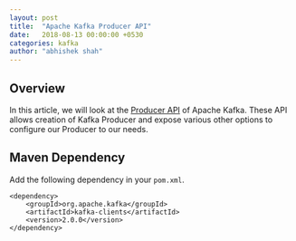 ```yaml
---
layout: post
title:  "Apache Kafka Producer API"
date:   2018-08-13 00:00:00 +0530
categories: kafka
author: "abhishek shah"
---
```


## Overview

In this article, we will look at the [Producer API](https://kafka.apache.org/20/javadoc/index.html?org/apache/kafka/clients/producer/KafkaProducer.html) of Apache Kafka.
These API allows creation of Kafka Producer and expose various other options to configure our Producer to our needs. 

## Maven Dependency

Add the following dependency in your ` pom.xml `. 

```
<dependency>
    <groupId>org.apache.kafka</groupId>
    <artifactId>kafka-clients</artifactId>
    <version>2.0.0</version>
</dependency>
```
